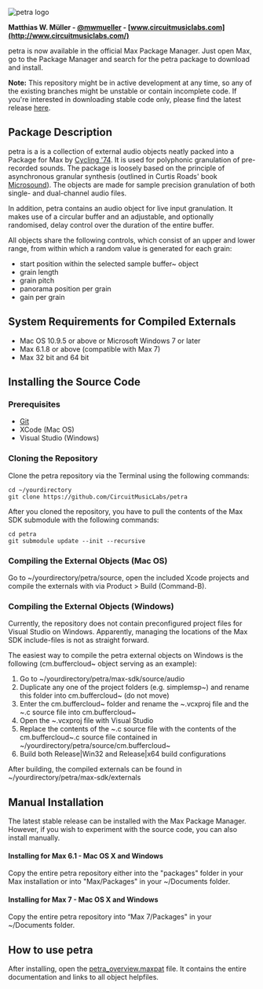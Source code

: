 ![petra logo](http://archive.circuitmusiclabs.com/img/projects/petra/petra-logo-preview.png)

**Matthias W. Müller - [@mwmueller](https://twitter.com/mwmueller) - [www.circuitmusiclabs.com](http://www.circuitmusiclabs.com/)**

petra is now available in the official Max Package Manager. Just open Max, go to the Package Manager and search for the petra package to download and install.

**Note:**
This repository might be in active development at any time, so any of the existing branches might be unstable or contain incomplete code. If you're interested in downloading stable code only, please find the latest release [here](https://github.com/CircuitMusicLabs/petra/releases).

## Package Description
petra is a is a collection of external audio objects neatly packed into a Package for Max by [Cycling '74](https://cycling74.com/). It is used for polyphonic granulation of pre-recorded sounds. The package is loosely based on the principle of asynchronous granular synthesis (outlined in Curtis Roads' book [Microsound](https://mitpress.mit.edu/books/microsound)). The objects are made for sample precision granulation of both single- and dual-channel audio files.

In addition, petra contains an audio object for live input granulation. It makes use of a circular buffer and an adjustable, and optionally randomised, delay control over the duration of the entire buffer.

All objects share the following controls, which consist of an upper and lower range, from within which a random value is generated for each grain:

* start position within the selected sample buffer~ object
* grain length
* grain pitch
* panorama position per grain
* gain per grain

## System Requirements for Compiled Externals
* Mac OS 10.9.5 or above or Microsoft Windows 7 or later
* Max 6.1.8 or above (compatible with Max 7)
* Max 32 bit and 64 bit

## Installing the Source Code
### Prerequisites
* [Git](http://git-scm.com/)
* XCode (Mac OS)
* Visual Studio (Windows)

### Cloning the Repository
Clone the petra repository via the Terminal using the following commands:

	cd ~/yourdirectory
	git clone https://github.com/CircuitMusicLabs/petra

After you cloned the repository, you have to pull the contents of the Max SDK submodule with the following commands:

	cd petra
	git submodule update --init --recursive

### Compiling the External Objects (Mac OS)
Go to ~/yourdirectory/petra/source, open the included Xcode projects and compile the externals with via Product > Build (Command-B).

### Compiling the External Objects (Windows)
Currently, the repository does not contain preconfigured project files for Visual Studio on Windows. Apparently, managing the locations of the Max SDK include-files is not as straight forward.

The easiest way to compile the petra external objects on Windows is the following (cm.buffercloud~ object serving as an example):

1. Go to ~/yourdirectory/petra/max-sdk/source/audio
2. Duplicate any one of the project folders (e.g. simplemsp~) and rename this folder into cm.buffercloud~ (do not move)
3. Enter the cm.buffercloud~ folder and rename the ~.vcxproj file and the ~.c source file into cm.buffercloud~
4. Open the ~.vcxproj file with Visual Studio
5. Replace the contents of the ~.c source file with the contents of the cm.buffercloud~.c source file contained in ~/yourdirectory/petra/source/cm.buffercloud~
6. Build both Release|Win32 and Release|x64 build configurations

After building, the compiled externals can be found in ~/yourdirectory/petra/max-sdk/externals

## Manual Installation
The latest stable release can be installed with the Max Package Manager. However, if you wish to experiment with the source code, you can also install manually.

#### Installing for Max 6.1 - Mac OS X and Windows
Copy the entire petra repository either into the "packages" folder in your Max installation or into "Max/Packages" in your ~/Documents folder.

#### Installing for Max 7 - Mac OS X and Windows
Copy the entire petra repository into “Max 7/Packages" in your ~/Documents folder.

## How to use petra
After installing, open the [petra_overview.maxpat](https://github.com/CircuitMusicLabs/petra/blob/master/extras/petra_overview.maxpat) file. It contains the entire documentation and links to all object helpfiles.
